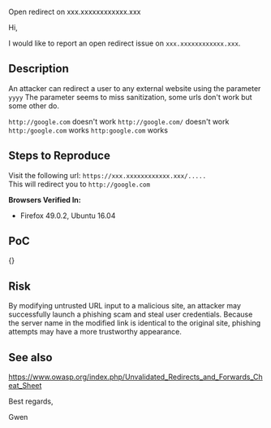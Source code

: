 Open redirect on xxx.xxxxxxxxxxxx.xxx



Hi,

I would like to report an open redirect issue on `xxx.xxxxxxxxxxxx.xxx`.


## Description

An attacker can redirect a user to any external website using the parameter `yyyy`
The parameter seems to miss sanitization, some urls don't work but some other do.

`http://google.com` doesn't work
`http://google.com/` doesn't work
`http:/google.com` works
`http:google.com` works


## Steps to Reproduce

Visit the following url:
`https://xxx.xxxxxxxxxxxx.xxx/.....`  
This will redirect you to `http://google.com`

**Browsers Verified In:**
* Firefox 49.0.2, Ubuntu 16.04


## PoC

{}


## Risk

By modifying untrusted URL input to a malicious site, an attacker may successfully launch a phishing scam and steal user credentials. Because the server name in the modified link is identical to the original site, phishing attempts may have a more trustworthy appearance.


## See also

https://www.owasp.org/index.php/Unvalidated_Redirects_and_Forwards_Cheat_Sheet




Best regards,

Gwen

